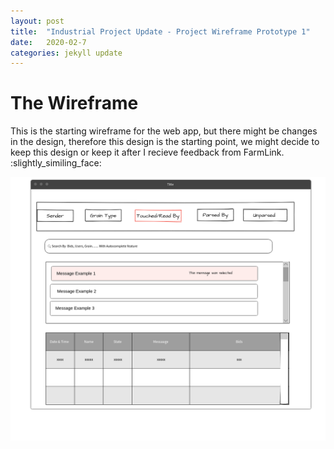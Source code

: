 ```yaml
---
layout: post
title:  "Industrial Project Update - Project Wireframe Prototype 1"
date:   2020-02-7
categories: jekyll update
---
```


# The Wireframe 
This is the starting wireframe for the web app, but there might be changes in the design, therefore this design is the starting point, we might decide to keep this design or keep it after I recieve feedback from FarmLink. :slightly_similing_face:

![Image of Wireframe](https://github.com/pratikpatelx/pratikpatelx.github.io/blob/master/assets/images/pratik.png)
